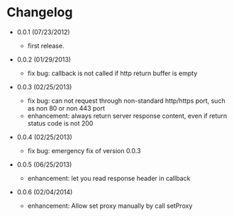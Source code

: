 # Changelog

 - 0.0.1 (07/23/2012)
   - first release.

 - 0.0.2 (01/29/2013)
   - fix bug: callback is not called if http return buffer is empty

 - 0.0.3 (02/25/2013)
   - fix bug: can not request through non-standard http/https port, such as non 80 or non 443 port
   - enhancement: always return server response content, even if return status code is not 200

 - 0.0.4 (02/25/2013)
   - fix bug: emergency fix of version 0.0.3

 - 0.0.5 (06/25/2013)
   - enhancement: let you read response header in callback

 - 0.0.6 (02/04/2014)
   - enhancement: Allow set proxy manually by call setProxy 
